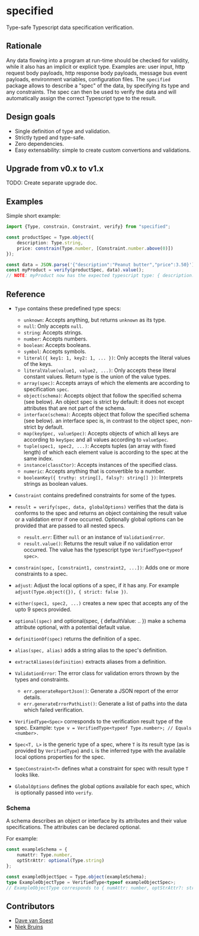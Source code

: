 # specified

Type-safe Typescript data specification verification.

## Rationale

Any data flowing into a program at run-time should be checked for validity, while it also has an implicit or explicit type. Examples are: user input, http request body payloads, http response body payloads, message bus event payloads, environment variables, configuration files. The `specified` package allows to describe a "spec" of the data, by specifying its type and any constraints. The spec can then be used to verify the data and will automatically assign the correct Typescript type to the result.


## Design goals

* Single definition of type and validation.
* Strictly typed and type-safe.
* Zero dependencies.
* Easy extensability: simple to create custom convertions and validations.


## Upgrade from v0.x to v1.x

TODO: Create separate upgrade doc.


## Examples

Simple short example:

```typescript
import {Type, constrain, Constraint, verify} from "specified";

const productSpec = Type.object({
    description: Type.string,
    price: constrain(Type.number, [Constraint.number.above(0)])
});

const data = JSON.parse('{"description":"Peanut butter","price":3.50}');
const myProduct = verify(productSpec, data).value();
// NOTE: myProduct now has the expected typescript type: { description: string, price: number }
```


## Reference

* `Type` contains these predefined type specs:
	 - `unknown`: Accepts anything, but returns `unknown` as its type.
	 - `null`: Only accepts `null`.
	 - `string`: Accepts strings.
	 - `number`: Accepts numbers.
	 - `boolean`: Accepts booleans.
     - `symbol`: Accepts symbols.
	 - `literal({ key1: 1, key2: 1, ... })`: Only accepts the literal values of the keys.
     - `literalValue(value1, value2, ...)`: Only accepts these literal constant values. Return type is the union of the value types.
	 - `array(spec)`: Accepts arrays of which the elements are according to specification `spec`.
	 - `object(schema)`: Accepts object that follow the specified schema (see below). An object spec is strict by default: it does not except attributes that are not part of the schema.
	 - `interface(schema)`: Accepts object that follow the specified schema (see below). an interface spec is, in contrast to the object spec, non-strict by default.
	 - `map(keySpec, valueSpec)`: Accepts objects of which all keys are according to `keySpec` and all values according to `valueSpec`.
     - `tuple(spec1, spec2, ...)`: Accepts tuples (an array with fixed length) of which each element value is according to the spec at the same index.
	 - `instance(classCtor)`: Accepts instances of the specified class.
	 - `numeric`: Accepts anything that is convertible to a number.
	 - `booleanKey({ truthy: string[], falsy?: string[] })`: Interprets strings as boolean values.

* `Constraint` contains predefined constraints for some of the types.

* `result = verify(spec, data, globalOptions)` verifies that the data is conforms to the spec and returns an object containing the result value or a validation error if one occurred. Optionally global options can be provided that are passed to all nested specs.
	 - `result.err`: Either `null` or an instance of `ValidationError`.
	 - `result.value()`: Returns the result value if no validation error occurred. The value has the typescript type `VerifiedType<typeof spec>`.
* `constrain(spec, [constraint1, constraint2, ...])`: Adds one or more constraints to a spec.
* `adjust`: Adjust the local options of a spec, if it has any. For example `adjust(Type.object({}), { strict: false })`.
* `either(spec1, spec2, ...)` creates a new spec that accepts any of the upto 9 specs provided.
* `optional(spec)` and optional(spec, { defaultValue: .. }) make a schema attribute optional, with a potential default value.
* `definitionOf(spec)` returns the definition of a spec.
* `alias(spec, alias)` adds a string alias to the spec's definition.
* `extractAliases(definition)` extracts aliases from a definition.

* `ValidationError`: The error class for validation errors thrown by the types and constraints.
	 - `err.generateReportJson()`: Generate a JSON report of the error details.
	 - `err.generateErrorPathList()`: Generate a list of paths into the data which failed verification.

* `VerifiedType<Spec>` corresponds to the verification result type of the spec. Example: `type v = VerifiedType<typeof Type.number>; // Equals <number>.`
* `Spec<T, L>` is the generic type of a spec, where `T` is its result type (as is provided by `VerifiedType`) and `L` is the inferred type with the available local options properties for the spec.
* `SpecConstraint<T>` defines what a constraint for spec with result type `T` looks like.
* `GlobalOptions` defines the global options available for each spec, which is optionally passed into `verify`.

### Schema

A schema describes an object or interface by its attributes and their value specifications. The attributes can be declared optional.

For example:
```typescript
const exampleSchema = {
    numattr: Type.number,
    optStrAttr: optional(Type.string)
};

const exampleObjectSpec = Type.object(exampleSchema);
type ExampleObjectType = VerifiedType<typeof exampleObjectSpec>;
// ExampleObjectType corresponds to { numAttr: number, optStrAttr?: string }
```


## Contributors

* [Dave van Soest](https://github.com/tbknl)
* [Niek Bruins](https://github.com/pheew)

